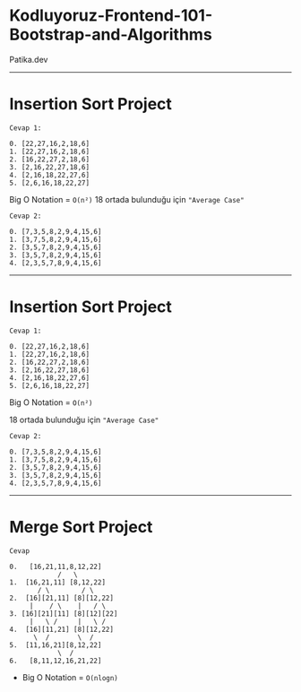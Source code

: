 # Kodluyoruz-Frontend-101-Bootstrap-and-Algorithms
Patika.dev

---

# Insertion Sort Project

`Cevap 1:`

```
0. [22,27,16,2,18,6]
1. [22,27,16,2,18,6]
2. [16,22,27,2,18,6]
3. [2,16,22,27,18,6]
4. [2,16,18,22,27,6]
5. [2,6,16,18,22,27]
```

 Big O Notation = `O(n²)`
 18 ortada bulunduğu için `"Average Case"`

`Cevap 2:`
```
0. [7,3,5,8,2,9,4,15,6]
1. [3,7,5,8,2,9,4,15,6]
2. [3,5,7,8,2,9,4,15,6]
3. [3,5,7,8,2,9,4,15,6]
4. [2,3,5,7,8,9,4,15,6]
```

---


# Insertion Sort Project

`Cevap 1:`


```
0. [22,27,16,2,18,6]
1. [22,27,16,2,18,6]
2. [16,22,27,2,18,6]
3. [2,16,22,27,18,6]
4. [2,16,18,22,27,6]
5. [2,6,16,18,22,27]
```

 Big O Notation = `O(n²)`

 18 ortada bulunduğu için `"Average Case"`

`Cevap 2:`
```
0. [7,3,5,8,2,9,4,15,6]
1. [3,7,5,8,2,9,4,15,6]
2. [3,5,7,8,2,9,4,15,6]
3. [3,5,7,8,2,9,4,15,6]
4. [2,3,5,7,8,9,4,15,6]
```

---

# Merge Sort Project


`Cevap`


```
0.   [16,21,11,8,12,22]
            /   \
1.  [16,21,11] [8,12,22]
       / \        / \
2.  [16][21,11] [8][12,22]
     |    / \    |   / \
3. [16][21][11] [8][12][22]
     |   \ /     |   \ /
4.  [16][11,21] [8][12,22]
      \  /       \  /
5.  [11,16,21][8,12,22]
            \  /
6.   [8,11,12,16,21,22]
```

* Big O Notation = `O(nlogn)`

